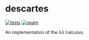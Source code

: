 # descartes

[![tests](https://github.com/vikraman/descartes/actions/workflows/workflow.yml/badge.svg)](https://github.com/vikraman/descartes/actions/workflows/workflow.yml)
[![opam](https://github.com/vikraman/descartes/actions/workflows/opam-dependency-submission.yml/badge.svg)](https://github.com/vikraman/descartes/actions/workflows/opam-dependency-submission.yml)

An implementation of the $\lambda\widetilde{\lambda}$ calculus.
